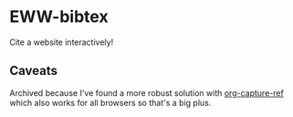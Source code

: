# EWW-bibtex
Cite a website interactively!
## Caveats
Archived because I've found a more robust solution with [org-capture-ref](https://github.com/yantar92/org-capture-ref) which also works for all browsers so that's a big plus.
